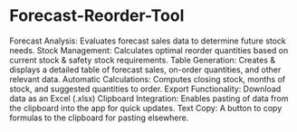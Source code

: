 # Forecast-Reorder-Tool
Forecast Analysis: Evaluates forecast sales data to determine future stock needs.
Stock Management: Calculates optimal reorder quantities based on current stock & safety stock requirements.
Table Generation: Creates & displays a detailed table of forecast sales, on-order quantities, and other relevant data.
Automatic Calculations: Computes closing stock, months of stock, and suggested quantities to order.
Export Functionality: Download data as an Excel (.xlsx)
Clipboard Integration: Enables pasting of data from the clipboard into the app for quick updates.
Text Copy: A button to copy formulas to the clipboard for pasting elsewhere.
